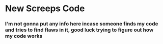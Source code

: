 # New Screeps Code


### I'm not gonna put any info here incase someone finds my code and tries to find flaws in it, good luck trying to figure out how my code works

